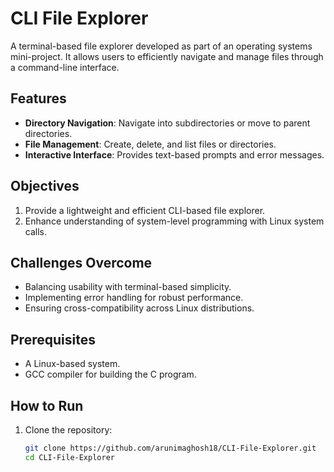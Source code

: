 # CLI File Explorer

A terminal-based file explorer developed as part of an operating systems mini-project. It allows users to efficiently navigate and manage files through a command-line interface.

## Features
- **Directory Navigation**: Navigate into subdirectories or move to parent directories.
- **File Management**: Create, delete, and list files or directories.
- **Interactive Interface**: Provides text-based prompts and error messages.

## Objectives
1. Provide a lightweight and efficient CLI-based file explorer.
2. Enhance understanding of system-level programming with Linux system calls.

## Challenges Overcome
- Balancing usability with terminal-based simplicity.
- Implementing error handling for robust performance.
- Ensuring cross-compatibility across Linux distributions.

## Prerequisites
- A Linux-based system.
- GCC compiler for building the C program.

## How to Run
1. Clone the repository:
   ```bash
   git clone https://github.com/arunimaghosh18/CLI-File-Explorer.git
   cd CLI-File-Explorer
